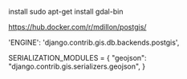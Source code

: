 install sudo apt-get install gdal-bin

https://hub.docker.com/r/mdillon/postgis/

'ENGINE': 'django.contrib.gis.db.backends.postgis', 

SERIALIZATION_MODULES = {
    "geojson": "django.contrib.gis.serializers.geojson", 
 }